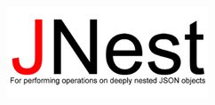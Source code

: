 <img src="https://raw.githubusercontent.com/TPreece101/JNest/master/JNest-logo-Final.gif" align="left" width="360" height="162">
